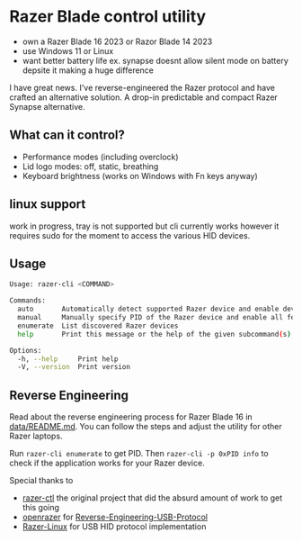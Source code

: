 # Razer Blade control utility

* own a Razer Blade 16 2023 or Razor Blade 14 2023
* use Windows 11 or Linux
* want better battery life ex. synapse doesnt allow silent mode on battery depsite it making a huge difference

I have great news. I've reverse-engineered the Razer protocol and have crafted an alternative solution. A drop-in predictable and compact Razer Synapse alternative.

## What can it control?

* Performance modes (including overclock)
* Lid logo modes: off, static, breathing
* Keyboard brightness (works on Windows with Fn keys anyway)

## linux support

work in progress, tray is not supported but cli currently works however it requires sudo for the moment to access the various HID
devices.

## Usage

```sh
Usage: razer-cli <COMMAND>

Commands:
  auto       Automatically detect supported Razer device and enable device specific features
  manual     Manually specify PID of the Razer device and enable all features (many might not work)
  enumerate  List discovered Razer devices
  help       Print this message or the help of the given subcommand(s)

Options:
  -h, --help     Print help
  -V, --version  Print version
```

## Reverse Engineering

Read about the reverse engineering process for Razer Blade 16 in [data/README.md](data/README.md). You can follow the steps and adjust the utility for other Razer laptops.

Run `razer-cli enumerate` to get PID.
Then `razer-cli -p 0xPID info` to check if the application works for your Razer device.

Special thanks to

* [razer-ctl](https://github.com/tdakhran/razer-ctl) the original project that did the absurd amount of work to get this going
* [openrazer](https://github.com/openrazer) for [Reverse-Engineering-USB-Protocol](https://github.com/openrazer/openrazer/wiki/Reverse-Engineering-USB-Protocol)
* [Razer-Linux](https://github.com/Razer-Linux/razer-laptop-control-no-dkms) for USB HID protocol implementation
